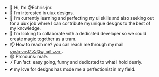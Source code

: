 - 👋 Hi, I’m @Echris-jnr.
- 👀 I’m interested in uiux designs.
- 🌱 I’m currently learning and perfecting my ui skills and also seeking out for a uiux job where I can contribute my unique designs to the best of my knowledge.
- 💞️ I’m looking to collaborate with a dedicated developer so we could create magic together as a team.
- 📫 How to reach me? you can reach me through my mail cedmond755@gmail.com.
- 😄 Pronouns: male.
- ⚡ Fun fact: easy going, funny and dedicated to what I hold dearly.
- 💕 my love for designs has made me a perfectionist in my field.
<!---
Echris-jnr/Echris-jnr is a ✨ special ✨ repository because its `README.md` (this file) appears on your GitHub profile.
You can click the Preview link to take a look at your changes.
--->
